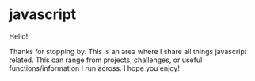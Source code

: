# javascript

Hello!


Thanks for stopping by. This is an area where I share all things javascript related. This can range from projects, challenges, or useful functions/information I run across. I hope you enjoy!
